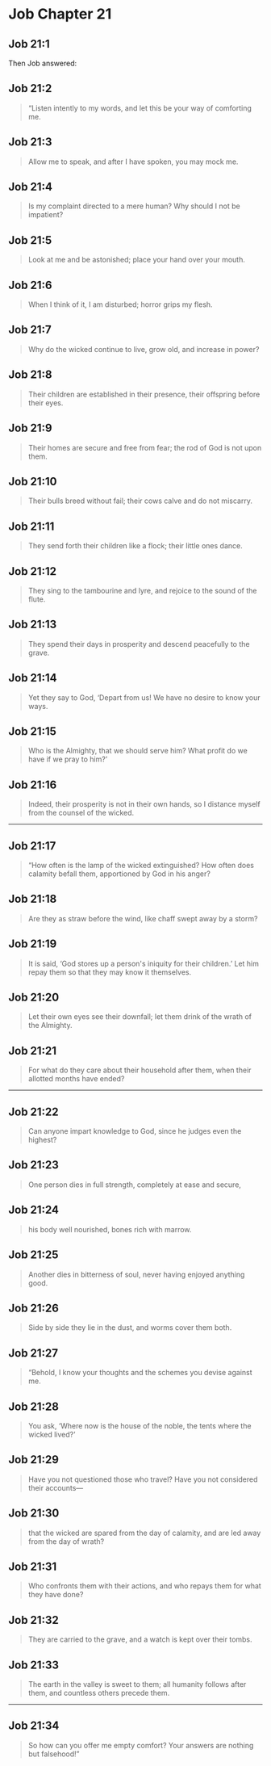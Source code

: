 # Job Chapter 21

## Job 21:1

Then Job answered:

## Job 21:2

> “Listen intently to my words,
> and let this be your way of comforting me.

## Job 21:3

> Allow me to speak,
> and after I have spoken, you may mock me.

## Job 21:4

> Is my complaint directed to a mere human?
> Why should I not be impatient?

## Job 21:5

> Look at me and be astonished;
> place your hand over your mouth.

## Job 21:6

> When I think of it, I am disturbed;
> horror grips my flesh.

## Job 21:7

> Why do the wicked continue to live,
> grow old, and increase in power?

## Job 21:8

> Their children are established in their presence,
> their offspring before their eyes.

## Job 21:9

> Their homes are secure and free from fear;
> the rod of God is not upon them.

## Job 21:10

> Their bulls breed without fail;
> their cows calve and do not miscarry.

## Job 21:11

> They send forth their children like a flock;
> their little ones dance.

## Job 21:12

> They sing to the tambourine and lyre,
> and rejoice to the sound of the flute.

## Job 21:13

> They spend their days in prosperity
> and descend peacefully to the grave.

## Job 21:14

> Yet they say to God, ‘Depart from us!
> We have no desire to know your ways.

## Job 21:15

> Who is the Almighty, that we should serve him?
> What profit do we have if we pray to him?’

## Job 21:16

> Indeed, their prosperity is not in their own hands,
> so I distance myself from the counsel of the wicked.

---

## Job 21:17

> “How often is the lamp of the wicked extinguished?
> How often does calamity befall them,
> apportioned by God in his anger?

## Job 21:18

> Are they as straw before the wind,
> like chaff swept away by a storm?

## Job 21:19

> It is said, ‘God stores up a person's iniquity for their children.’
> Let him repay them so that they may know it themselves.

## Job 21:20

> Let their own eyes see their downfall;
> let them drink of the wrath of the Almighty.

## Job 21:21

> For what do they care about their household after them,
> when their allotted months have ended?

---

## Job 21:22

> Can anyone impart knowledge to God,
> since he judges even the highest?

## Job 21:23

> One person dies in full strength,
> completely at ease and secure,

## Job 21:24

> his body well nourished,
> bones rich with marrow.

## Job 21:25

> Another dies in bitterness of soul,
> never having enjoyed anything good.

## Job 21:26

> Side by side they lie in the dust,
> and worms cover them both.

## Job 21:27

> “Behold, I know your thoughts
> and the schemes you devise against me.

## Job 21:28

> You ask, ‘Where now is the house of the noble,
> the tents where the wicked lived?’

## Job 21:29

> Have you not questioned those who travel?
> Have you not considered their accounts—

## Job 21:30

> that the wicked are spared from the day of calamity,
> and are led away from the day of wrath?

## Job 21:31

> Who confronts them with their actions,
> and who repays them for what they have done?

## Job 21:32

> They are carried to the grave,
> and a watch is kept over their tombs.

## Job 21:33

> The earth in the valley is sweet to them;
> all humanity follows after them,
> and countless others precede them.

---

## Job 21:34

> So how can you offer me empty comfort?
> Your answers are nothing but falsehood!”
